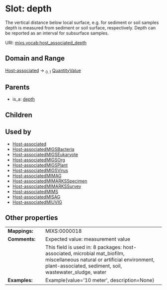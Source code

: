 
# Slot: depth


The vertical distance below local surface, e.g. for sediment or soil samples depth is measured from sediment or soil surface, respectively. Depth can be reported as an interval for subsurface samples.

URI: [mixs.vocab:host_associated_depth](https://w3id.org/mixs/vocab/host_associated_depth)


## Domain and Range

[Host-associated](Host-associated.md) &#8594;  <sub>0..1</sub> [QuantityValue](QuantityValue.md)

## Parents

 *  is_a: [depth](depth.md)

## Children


## Used by

 * [Host-associated](Host-associated.md)
 * [Host-associatedMIGSBacteria](Host-associatedMIGSBacteria.md)
 * [Host-associatedMIGSEukaryote](Host-associatedMIGSEukaryote.md)
 * [Host-associatedMIGSOrg](Host-associatedMIGSOrg.md)
 * [Host-associatedMIGSPlant](Host-associatedMIGSPlant.md)
 * [Host-associatedMIGSVirus](Host-associatedMIGSVirus.md)
 * [Host-associatedMIMAG](Host-associatedMIMAG.md)
 * [Host-associatedMIMARKSSpecimen](Host-associatedMIMARKSSpecimen.md)
 * [Host-associatedMIMARKSSurvey](Host-associatedMIMARKSSurvey.md)
 * [Host-associatedMIMS](Host-associatedMIMS.md)
 * [Host-associatedMISAG](Host-associatedMISAG.md)
 * [Host-associatedMIUVIG](Host-associatedMIUVIG.md)

## Other properties

|  |  |  |
| --- | --- | --- |
| **Mappings:** | | MIXS:0000018 |
| **Comments:** | | Expected value: measurement value |
|  | | This field is used in: 8 packages: host-associated, microbial mat_biofilm, miscellaneous natural or artificial environment, plant-associated, sediment, soil, wastewater_sludge, water |
| **Examples:** | | Example(value='10 meter', description=None) |

